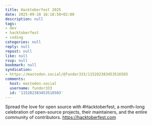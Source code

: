 ```yaml
---
title: Hacktoberfest 2025
date: 2025-09-28 16:18:58+02:00
description: null
tags:
- dev
- hacktoberfest
- coding
categories: null
reply: null
repost: null
like: null
rsvp: null
bookmark: null
syndication:
- https://mastodon.social/@fundor333/115282383453516503
comments:
  host: mastodon.social
  username: fundor333
  id: '115282383453516503'
---
```


Spread the love for open source with #Hacktoberfest, a month-long celebration of open-source projects, their maintainers, and the entire community of contributors. https://hacktoberfest.com
